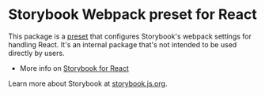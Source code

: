 # Storybook Webpack preset for React

This package is a [preset](https://storybook.js.org/docs/addons/writing-presets?renderer=react&utm_source=readme) that configures Storybook's webpack settings for handling React.
It's an internal package that's not intended to be used directly by users.

- More info on [Storybook for React](https://storybook.js.org/docs/get-started/install?renderer=react&utm_source=readme)

Learn more about Storybook at [storybook.js.org](https://storybook.js.org/?utm_source=readme).
